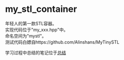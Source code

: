 # my_stl_container
年轻人的第一款STL容器。  
实现代码位于"my_xxx.hpp"中。  
命名空间为"mystl"。  
测试代码白嫖自https://github.com/Alinshans/MyTinySTL

学习过程中总结的笔记位于[总结](https://github.com/wellexam/my_stl_container/blob/master/%E6%80%BB%E7%BB%93%E7%AC%94%E8%AE%B0.md)